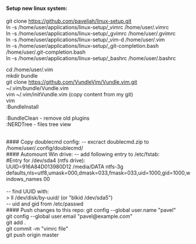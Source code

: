 #### Setup new linux system:
git clone https://github.com/paveljah/linux-setup.git<br>
ln -s /home/user/applications/linux-setup/_vimrc /home/user/.vimrc<br>
ln -s /home/user/applications/linux-setup/_gvimrc /home/user/.gvimrc<br>
ln -s /home/user/applications/linux-setup/_vim-d /home/user/.vim<br>
ln -s /home/user/applications/linux-setup/_git-completion.bash /home/user/.git-completion.bash<br>
ln -s /home/user/applications/linux-setup/_bashrc /home/user/.bashrc<br>

cd /home/user/.vim<br>
mkdir bundle<br>
git clone https://github.com/VundleVim/Vundle.vim.git ~/.vim/bundle/Vundle.vim<br>
vim ~/.vim/initVundle.vim (copy content from my git)<br>
vim<br>
:BundleInstall<br>

:BundleClean - remove old plugins<br>
:NERDTree - files tree view

<br>
#### Copy doublecmd config:
-- excract doublecmd.zip to /home/user/.config/doublecmd/

<br>
#### Automount Win drive:
-- add following entry to /etc/fstab:<br>
#Entry for /dev/sda4 (ntfs drive):<br>
UUID=916A84D013980D12	/media/DATA	ntfs-3g	 defaults,nls=utf8,umask=000,dmask=033,fmask=033,uid=1000,gid=1000,windows_names	00<br>
<br>
-- find UUID with:<br>
> ll /dev/disk/by-uuid/ (or "blkid /dev/sda5")<br>
-- uid and gid from /etc/passwd

<br>
#### Push changes to this repo:
git config --global user.name "pavel"<br>
git config --global user.email "pavel@example.com"<br>
git add .<br>
git commit -m "vimrc file"<br>
git push origin master<br>
